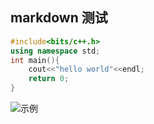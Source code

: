 ## markdown 测试


```cpp
#include<bits/c++.h>
using namespace std;
int main(){
    cout<<"hello world"<<endl;
    return 0;
}
```
![示例](https://gchat.qpic.cn/gchatpic_new/806371830/3945172934-2491060618-2F3EC51DC4494322EDA87F48348C32E5/0?term=255&is_origin=1)